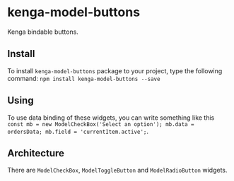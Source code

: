 # kenga-model-buttons
Kenga bindable buttons.

## Install
To install `kenga-model-buttons` package to your project, type the following command:
`npm install kenga-model-buttons --save`

## Using
To use data binding of these widgets, you can write something like this `const mb = new ModelCheckBox('Select an option'); mb.data = ordersData; mb.field = 'currentItem.active';`.

## Architecture
There are `ModelCheckBox`, `ModelToggleButton` and `ModelRadioButton` widgets.